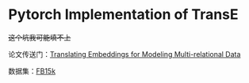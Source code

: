 # Pytorch Implementation of TransE

~~这个坑我可能填不上~~

论文传送门：[Translating Embeddings for Modeling Multi-relational Data](https://papers.nips.cc/paper/5071-translating-embeddings-for-modeling-multi-relational-data)

数据集：[FB15k](https://everest.hds.utc.fr/lib/exe/fetch.php?media=en:fb15k.tgz)